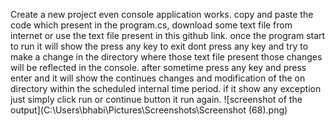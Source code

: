Create a new project even console application works. copy and paste the code which present in the program.cs, download some text file from internet or use the text file present 
in this github link. once the program start to run it will show the press any key to exit dont press any key and try to make a change in the directory where those text file present
those changes will be reflected in the console. after sometime press any key and press enter and it will show the continues changes and modification of the on directory within the 
scheduled internal time period.
if it show any exception just simply click run or continue button it run again.
![screenshot of the output](C:\Users\bhabi\Pictures\Screenshots\Screenshot (68).png)
